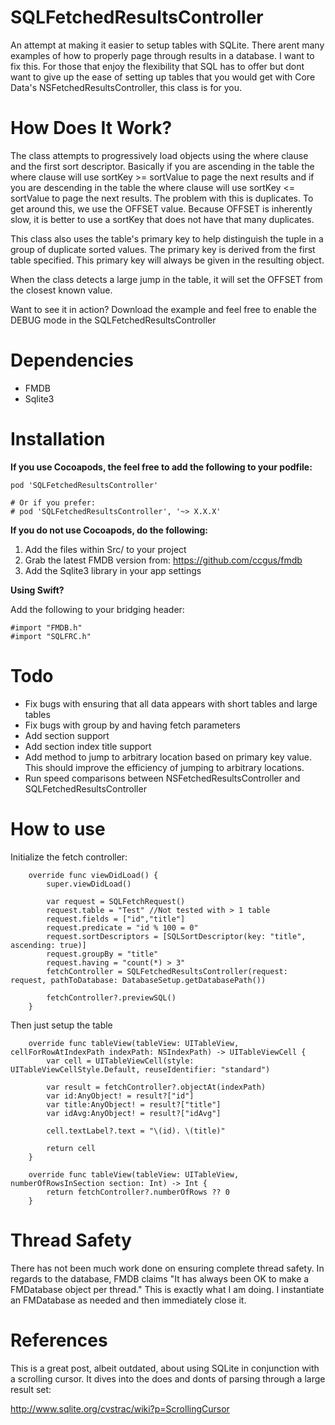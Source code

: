 # SQLFetchedResultsController

An attempt at making it easier to setup tables with SQLite. There arent many examples of how to properly page through results in a database. I want to fix this. For those that enjoy the flexibility that SQL has to offer but dont want to give up the ease of setting up tables that you would get with Core Data's NSFetchedResultsController, this class is for you.

# How Does It Work?

The class attempts to progressively load objects using the where clause and the first sort descriptor. Basically if you are ascending in the table the where clause will use sortKey >= sortValue to page the next results and if you are descending in the table the where clause will use sortKey <= sortValue to page the next results. The problem with this is duplicates. To get around this, we use the OFFSET value. Because OFFSET is inherently slow, it is better to use a sortKey that does not have that many duplicates.

This class also uses the table's primary key to help distinguish the tuple in a group of duplicate sorted values. The primary key is derived from the first table specified. This primary key will always be given in the resulting object.

When the class detects a large jump in the table, it will set the OFFSET from the closest known value.

Want to see it in action? Download the example and feel free to enable the DEBUG mode in the SQLFetchedResultsController

# Dependencies

- FMDB
- Sqlite3

# Installation

**If you use Cocoapods, the feel free to add the following to your podfile:**

```
pod 'SQLFetchedResultsController'

# Or if you prefer:
# pod 'SQLFetchedResultsController', '~> X.X.X'
```

**If you do not use Cocoapods, do the following:**

1. Add the files within Src/ to your project
2. Grab the latest FMDB version from: https://github.com/ccgus/fmdb
3. Add the Sqlite3 library in your app settings

**Using Swift?**

Add the following to your bridging header:

```
#import "FMDB.h"
#import "SQLFRC.h"
```

# Todo

- Fix bugs with ensuring that all data appears with short tables and large tables
- Fix bugs with group by and having fetch parameters
- Add section support
- Add section index title support
- Add method to jump to arbitrary location based on primary key value. This should improve the efficiency of jumping to arbitrary locations.
- Run speed comparisons between NSFetchedResultsController and SQLFetchedResultsController

# How to use

Initialize the fetch controller:
```
    override func viewDidLoad() {
        super.viewDidLoad()
        
        var request = SQLFetchRequest()
        request.table = "Test" //Not tested with > 1 table
        request.fields = ["id","title"]
        request.predicate = "id % 100 = 0"
        request.sortDescriptors = [SQLSortDescriptor(key: "title", ascending: true)]
        request.groupBy = "title"
        request.having = "count(*) > 3"
        fetchController = SQLFetchedResultsController(request: request, pathToDatabase: DatabaseSetup.getDatabasePath())
        
        fetchController?.previewSQL()
    }
```

Then just setup the table
```
    override func tableView(tableView: UITableView, cellForRowAtIndexPath indexPath: NSIndexPath) -> UITableViewCell {
        var cell = UITableViewCell(style: UITableViewCellStyle.Default, reuseIdentifier: "standard")
        
        var result = fetchController?.objectAt(indexPath)
        var id:AnyObject! = result?["id"]
        var title:AnyObject! = result?["title"]
        var idAvg:AnyObject! = result?["idAvg"]
        
        cell.textLabel?.text = "\(id). \(title)"
        
        return cell
    }
    
    override func tableView(tableView: UITableView, numberOfRowsInSection section: Int) -> Int {
        return fetchController?.numberOfRows ?? 0
    }
```

# Thread Safety

There has not been much work done on ensuring complete thread safety. In regards to the database, FMDB claims "It has always been OK to make a FMDatabase object per thread." This is exactly what I am doing. I instantiate an FMDatabase as needed and then immediately close it.

# References

This is a great post, albeit outdated, about using SQLite in conjunction with a scrolling cursor. It dives into the does and donts of parsing through a large result set:

http://www.sqlite.org/cvstrac/wiki?p=ScrollingCursor
